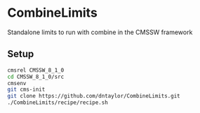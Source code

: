 # CombineLimits
Standalone limits to run with combine in the CMSSW framework

## Setup

```bash
cmsrel CMSSW_8_1_0
cd CMSSW_8_1_0/src
cmsenv
git cms-init
git clone https://github.com/dntaylor/CombineLimits.git
./CombineLimits/recipe/recipe.sh
```

